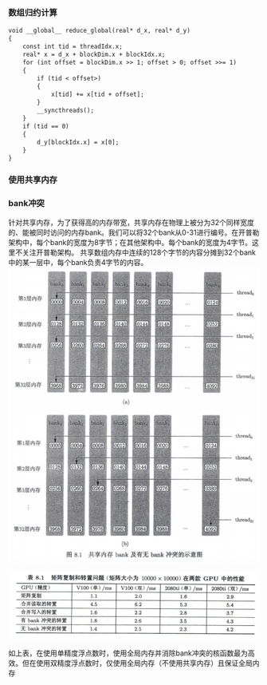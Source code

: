 ### 数组归约计算
```
void __global__ reduce_global(real* d_x, real* d_y)
{
    const int tid = threadIdx.x;
    real* x = d_x + blockDim.x + blockIdx.x;
    for (int offset = blockDim.x >> 1; offset > 0; offset >>= 1)
    {
        if (tid < offset>)
        {
            x[tid] += x[tid + offset];
        }
        __syncthreads();
    }
    if (tid == 0)
    {
        d_y[blockIdx.x] = x[0];
    }
}
```

### 使用共享内存
### bank冲突
针对共享内存，为了获得高的内存带宽，共享内存在物理上被分为32个同样宽度的、能被同时访问的内存bank。我们可以将32个bank从0-31进行编号。在开普勒架构中，每个bank的宽度为8字节；在其他架构中。每个bank的宽度为4字节。这里不关注开普勒架构。
共享数组内存中连续的128个字节的内容分摊到32个bank中的某一层中，每个bank负责4字节的内容。
![pic](./%E5%85%B1%E4%BA%AB%E5%86%85%E5%AD%98%E6%9C%89bank%E5%86%B2%E7%AA%81%E5%92%8C%E6%97%A0bank%E5%86%B2%E7%AA%81%E7%A4%BA%E6%84%8F%E5%9B%BE.png)

![pic](./%E7%9F%A9%E9%98%B5%E8%B5%8B%E5%80%BC%E5%92%8C%E8%BD%AC%E7%BD%AE%E9%97%AE%E9%A2%98.png)

如上表，在使用单精度浮点数时，使用全局内存并消除bank冲突的核函数最为高效。但在使用双精度浮点数时，仅使用全局内存（不使用共享内存）且保证全局内存